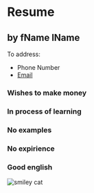 # Resume

## by fName lName

To address:
* Phone Number
* [Email](google.com)

### Wishes to make money

### In process of learning

### No examples

### No expirience

### Good english

![smiley cat](https://upload.wikimedia.org/wikipedia/commons/0/04/So_happy_smiling_cat.jpg)